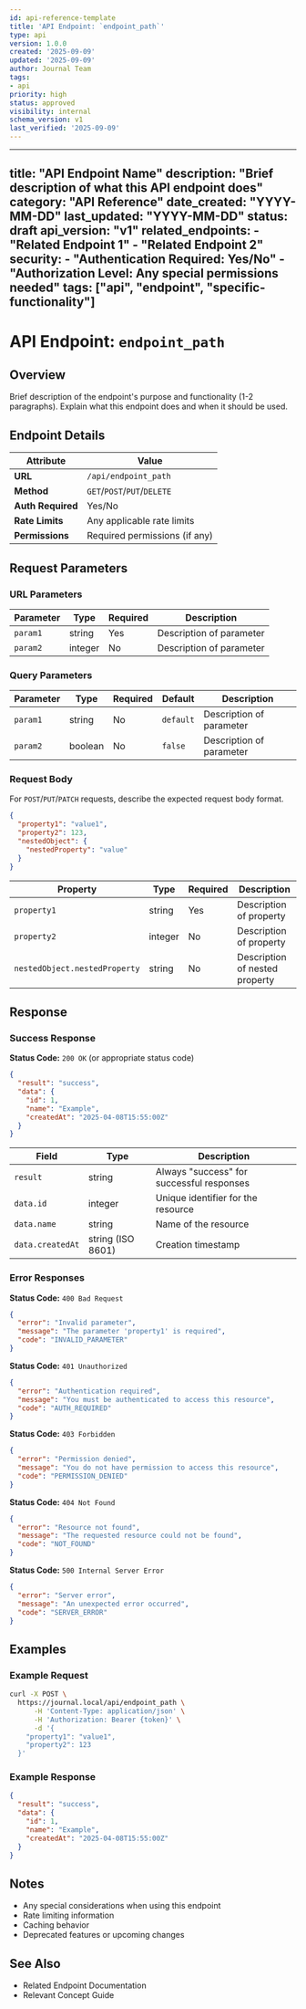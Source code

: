 ```yaml
---
id: api-reference-template
title: 'API Endpoint: `endpoint_path`'
type: api
version: 1.0.0
created: '2025-09-09'
updated: '2025-09-09'
author: Journal Team
tags:
- api
priority: high
status: approved
visibility: internal
schema_version: v1
last_verified: '2025-09-09'
---
```


***

title: "API Endpoint Name"
description: "Brief description of what this API endpoint does"
category: "API Reference"
date\_created: "YYYY-MM-DD"
last\_updated: "YYYY-MM-DD"
status: draft
api\_version: "v1"
related\_endpoints:
\- "Related Endpoint 1"
\- "Related Endpoint 2"
security:
\- "Authentication Required: Yes/No"
\- "Authorization Level: Any special permissions needed"
tags: \["api", "endpoint", "specific-functionality"]
----------------------------------------------------

# API Endpoint: `endpoint_path`

## Overview

Brief description of the endpoint's purpose and functionality (1-2 paragraphs). Explain what this endpoint does and when it should be used.

## Endpoint Details

| Attribute         | Value                         |
| ----------------- | ----------------------------- |
| **URL**           | `/api/endpoint_path`       |
| **Method**        | `GET`/`POST`/`PUT`/`DELETE`   |
| **Auth Required** | Yes/No                        |
| **Rate Limits**   | Any applicable rate limits    |
| **Permissions**   | Required permissions (if any) |

## Request Parameters

### URL Parameters

| Parameter | Type    | Required | Description              |
| --------- | ------- | -------- | ------------------------ |
| `param1`  | string  | Yes      | Description of parameter |
| `param2`  | integer | No       | Description of parameter |

### Query Parameters

| Parameter | Type    | Required | Default   | Description              |
| --------- | ------- | -------- | --------- | ------------------------ |
| `param1`  | string  | No       | `default` | Description of parameter |
| `param2`  | boolean | No       | `false`   | Description of parameter |

### Request Body

For `POST`/`PUT`/`PATCH` requests, describe the expected request body format.

```json
{
  "property1": "value1",
  "property2": 123,
  "nestedObject": {
    "nestedProperty": "value"
  }
}
```

| Property                      | Type    | Required | Description                    |
| ----------------------------- | ------- | -------- | ------------------------------ |
| `property1`                   | string  | Yes      | Description of property        |
| `property2`                   | integer | No       | Description of property        |
| `nestedObject.nestedProperty` | string  | No       | Description of nested property |

## Response

### Success Response

**Status Code:** `200 OK` (or appropriate status code)

```json
{
  "result": "success",
  "data": {
    "id": 1,
    "name": "Example",
    "createdAt": "2025-04-08T15:55:00Z"
  }
}
```

| Field            | Type              | Description                               |
| ---------------- | ----------------- | ----------------------------------------- |
| `result`         | string            | Always "success" for successful responses |
| `data.id`        | integer           | Unique identifier for the resource        |
| `data.name`      | string            | Name of the resource                      |
| `data.createdAt` | string (ISO 8601) | Creation timestamp                        |

### Error Responses

**Status Code:** `400 Bad Request`

```json
{
  "error": "Invalid parameter",
  "message": "The parameter 'property1' is required",
  "code": "INVALID_PARAMETER"
}
```

**Status Code:** `401 Unauthorized`

```json
{
  "error": "Authentication required",
  "message": "You must be authenticated to access this resource",
  "code": "AUTH_REQUIRED"
}
```

**Status Code:** `403 Forbidden`

```json
{
  "error": "Permission denied",
  "message": "You do not have permission to access this resource",
  "code": "PERMISSION_DENIED"
}
```

**Status Code:** `404 Not Found`

```json
{
  "error": "Resource not found",
  "message": "The requested resource could not be found",
  "code": "NOT_FOUND"
}
```

**Status Code:** `500 Internal Server Error`

```json
{
  "error": "Server error",
  "message": "An unexpected error occurred",
  "code": "SERVER_ERROR"
}
```

## Examples

### Example Request

```bash
curl -X POST \
  https://journal.local/api/endpoint_path \
      -H 'Content-Type: application/json' \
      -H 'Authorization: Bearer {token}' \
      -d '{
    "property1": "value1",
    "property2": 123
  }'
```

### Example Response

```json
{
  "result": "success",
  "data": {
    "id": 1,
    "name": "Example",
    "createdAt": "2025-04-08T15:55:00Z"
  }
}
```

## Notes

- Any special considerations when using this endpoint
- Rate limiting information
- Caching behavior
- Deprecated features or upcoming changes

## See Also

- Related Endpoint Documentation
- Relevant Concept Guide
